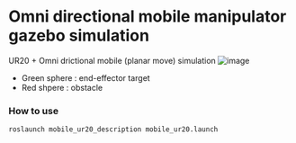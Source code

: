 # Omni directional mobile manipulator gazebo simulation
UR20 + Omni drictional mobile (planar move) simulation
![image](https://github.com/sm3304love/mobile_ur20_description/assets/57741032/c150a0a4-f475-423e-9960-6ad94f9082ab)

* Green sphere : end-effector target
* Red shpere : obstacle

### How to use
```
roslaunch mobile_ur20_description mobile_ur20.launch 
```
